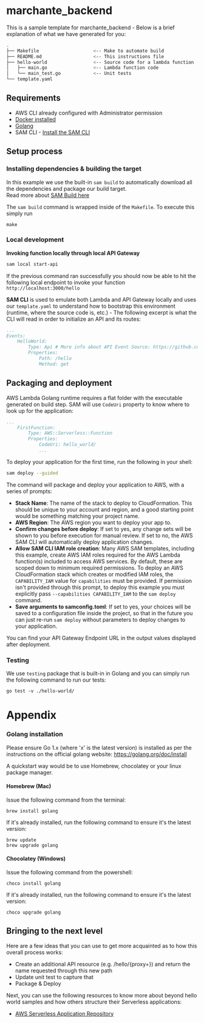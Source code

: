 # marchante_backend

This is a sample template for marchante_backend - Below is a brief explanation of what we have generated for you:

```bash
.
├── Makefile                    <-- Make to automate build
├── README.md                   <-- This instructions file
├── hello-world                 <-- Source code for a lambda function
│   ├── main.go                 <-- Lambda function code
│   └── main_test.go            <-- Unit tests
└── template.yaml
```

## Requirements

* AWS CLI already configured with Administrator permission
* [Docker installed](https://www.docker.com/community-edition)
* [Golang](https://golang.org)
* SAM CLI - [Install the SAM CLI](https://docs.aws.amazon.com/serverless-application-model/latest/developerguide/serverless-sam-cli-install.html)

## Setup process

### Installing dependencies & building the target 

In this example we use the built-in `sam build` to automatically download all the dependencies and package our build target.   
Read more about [SAM Build here](https://docs.aws.amazon.com/serverless-application-model/latest/developerguide/sam-cli-command-reference-sam-build.html) 

The `sam build` command is wrapped inside of the `Makefile`. To execute this simply run
 
```shell
make
```

### Local development

**Invoking function locally through local API Gateway**

```bash
sam local start-api
```

If the previous command ran successfully you should now be able to hit the following local endpoint to invoke your function `http://localhost:3000/hello`

**SAM CLI** is used to emulate both Lambda and API Gateway locally and uses our `template.yaml` to understand how to bootstrap this environment (runtime, where the source code is, etc.) - The following excerpt is what the CLI will read in order to initialize an API and its routes:

```yaml
...
Events:
    HelloWorld:
        Type: Api # More info about API Event Source: https://github.com/awslabs/serverless-application-model/blob/master/versions/2016-10-31.md#api
        Properties:
            Path: /hello
            Method: get
```

## Packaging and deployment

AWS Lambda Golang runtime requires a flat folder with the executable generated on build step. SAM will use `CodeUri` property to know where to look up for the application:

```yaml
...
    FirstFunction:
        Type: AWS::Serverless::Function
        Properties:
            CodeUri: hello_world/
            ...
```

To deploy your application for the first time, run the following in your shell:

```bash
sam deploy --guided
```

The command will package and deploy your application to AWS, with a series of prompts:

* **Stack Name**: The name of the stack to deploy to CloudFormation. This should be unique to your account and region, and a good starting point would be something matching your project name.
* **AWS Region**: The AWS region you want to deploy your app to.
* **Confirm changes before deploy**: If set to yes, any change sets will be shown to you before execution for manual review. If set to no, the AWS SAM CLI will automatically deploy application changes.
* **Allow SAM CLI IAM role creation**: Many AWS SAM templates, including this example, create AWS IAM roles required for the AWS Lambda function(s) included to access AWS services. By default, these are scoped down to minimum required permissions. To deploy an AWS CloudFormation stack which creates or modified IAM roles, the `CAPABILITY_IAM` value for `capabilities` must be provided. If permission isn't provided through this prompt, to deploy this example you must explicitly pass `--capabilities CAPABILITY_IAM` to the `sam deploy` command.
* **Save arguments to samconfig.toml**: If set to yes, your choices will be saved to a configuration file inside the project, so that in the future you can just re-run `sam deploy` without parameters to deploy changes to your application.

You can find your API Gateway Endpoint URL in the output values displayed after deployment.

### Testing

We use `testing` package that is built-in in Golang and you can simply run the following command to run our tests:

```shell
go test -v ./hello-world/
```
# Appendix

### Golang installation

Please ensure Go 1.x (where 'x' is the latest version) is installed as per the instructions on the official golang website: https://golang.org/doc/install

A quickstart way would be to use Homebrew, chocolatey or your linux package manager.

#### Homebrew (Mac)

Issue the following command from the terminal:

```shell
brew install golang
```

If it's already installed, run the following command to ensure it's the latest version:

```shell
brew update
brew upgrade golang
```

#### Chocolatey (Windows)

Issue the following command from the powershell:

```shell
choco install golang
```

If it's already installed, run the following command to ensure it's the latest version:

```shell
choco upgrade golang
```

## Bringing to the next level

Here are a few ideas that you can use to get more acquainted as to how this overall process works:

* Create an additional API resource (e.g. /hello/{proxy+}) and return the name requested through this new path
* Update unit test to capture that
* Package & Deploy

Next, you can use the following resources to know more about beyond hello world samples and how others structure their Serverless applications:

* [AWS Serverless Application Repository](https://aws.amazon.com/serverless/serverlessrepo/)
